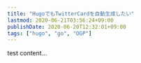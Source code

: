 ```yaml
---
title: "HugoでもTwitterCardを自動生成したい"
lastmod: 2020-06-21T03:56:24+09:00
publishDate: 2020-06-20T12:32:01+09:00
tags: ["hugo", "go", "OGP"]
---
```


test content...
